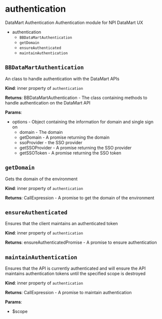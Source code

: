 # authentication
DataMart AuthenticationAuthentication module for NPI DataMart UX

* authentication
	* `BBDataMartAuthentication`
	* `getDomain`
	* `ensureAuthenticated`
	* `maintainAuthentication`
	
## `BBDataMartAuthentication`
An class to handle authentication with the DataMart APIs

**Kind**: inner property of `authentication`

**Returns**:
		BBDataMartAuthentication - The class containing methods to handle authentication on the DataMart API

**Params**:
* options - Object containing the information for domain and single sign on
	* domain - The domain
	* getDomain - A promise returning the domain
	* ssoProvider - the SSO provider
	* getSSOProvider - A promise returning the SSO provider
	* getSSOToken - A promise returning the SSO token
	
	
## `getDomain`
Gets the domain of the environment

**Kind**: inner property of `authentication`

**Returns**:
		CallExpression - A promise to get the domain of the environment


## `ensureAuthenticated`
Ensures that the client maintains an authenticated token

**Kind**: inner property of `authentication`

**Returns**:
		ensureAuthenticatedPromise - A promise to ensure authentication


## `maintainAuthentication`
Ensures that the API is currently authenticated and will ensure the API maintains authentication tokens until the specified scope is destroyed

**Kind**: inner property of `authentication`

**Returns**:
		CallExpression - A promise to maintain authentication

**Params**:
* $scope
	
	